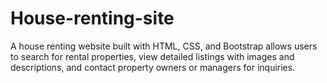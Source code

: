 # House-renting-site
A house renting website built with HTML,  CSS, and Bootstrap allows users to search  for rental properties, view detailed  listings with images and descriptions, and  contact property owners or managers for  inquiries.
